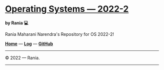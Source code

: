 # [Operating Systems — 2022-2](https://raniaarn.github.io/os222/)
**by Rania 💻**

Rania Maharani Narendra's Repository for OS 2022-2!

**[Home](https://raniaarn.github.io/os222/)** — **[Log](https://raniaarn.github.io/os222/TXT/mylog.txt)** — **[GitHub](https://github.com/Raniaarn/)**

---

© 2022 — Rania.

---
